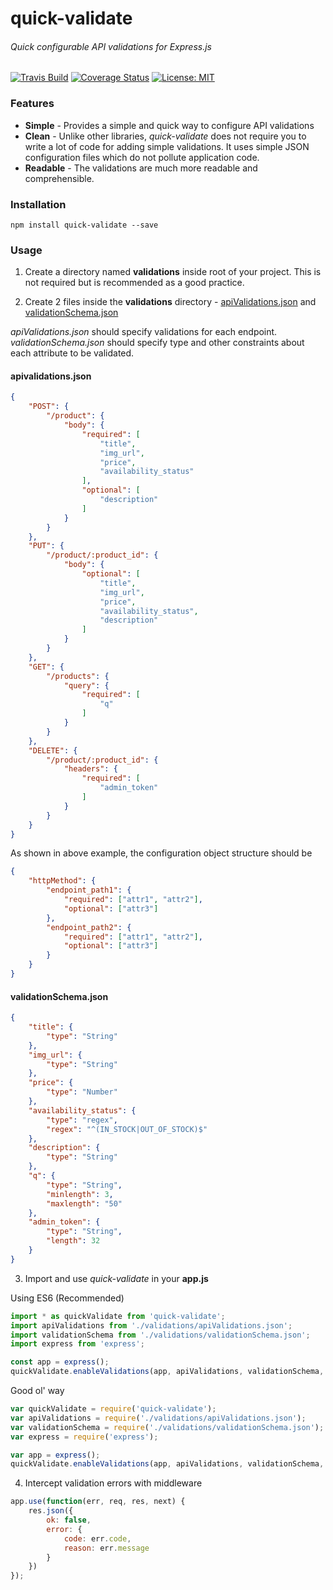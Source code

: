 # quick-validate 
###### Quick configurable API validations for Express.js

[![Travis Build](https://api.travis-ci.org/moyukhbera/quick-validate.svg)](https://travis-ci.org/github/moyukhbera/quick-validate) [![Coverage Status](https://coveralls.io/repos/github/moyukhbera/quick-validate/badge.svg?branch=master)](https://coveralls.io/github/moyukhbera/quick-validate?branch=master) [![License: MIT](https://img.shields.io/badge/License-MIT-red.svg)](https://opensource.org/licenses/MIT)

### Features

* **Simple** - Provides a simple and quick way to configure API validations
* **Clean** - Unlike other libraries, _quick-validate_ does not require you to write a lot of code for adding simple validations. It uses simple JSON configuration files which do not pollute application code. 
* **Readable** - The validations are much more readable and comprehensible. 

### Installation
`
npm install quick-validate --save
`

### Usage

1. Create a directory named **validations** inside root of your project. This is not required but is recommended as a good practice.

2. Create 2 files inside the **validations** directory - [apiValidations.json](#head_apiValidations) and [validationSchema.json](#head_validationSchema)

_apiValidations.json_ should specify validations for each endpoint. _validationSchema.json_ should specify type and other constraints about each attribute to be validated.

#### <a name="head_apiValidations"></a>apivalidations.json

```json
{
	"POST": {
		"/product": {
			"body": {
				"required": [
					"title",
					"img_url",
					"price",
					"availability_status"
				],
				"optional": [
					"description"
				]
			}
		}
	},
	"PUT": {
		"/product/:product_id": {
			"body": {
				"optional": [
					"title",
					"img_url",
					"price",
					"availability_status",
					"description"
				]
			}
		}
	},
	"GET": {
		"/products": {
			"query": {
				"required": [
					"q"
				]
			}
		}
	},
	"DELETE": {
		"/product/:product_id": {
			"headers": {
				"required": [
					"admin_token"
				]
			}
		}
	}
}
```

As shown in above example, the configuration object structure should be

```json
{
	"httpMethod": {
		"endpoint_path1": {
			"required": ["attr1", "attr2"],
			"optional": ["attr3"]
		},
		"endpoint_path2": {
			"required": ["attr1", "attr2"],
			"optional": ["attr3"]
		}
	}
}
```

#### <a name="head_validationSchema"></a>validationSchema.json

```json
{
	"title": {
		"type": "String"
	},
	"img_url": {
		"type": "String"
	},
	"price": {
		"type": "Number"
	},
	"availability_status": {
		"type": "regex",
		"regex": "^(IN_STOCK|OUT_OF_STOCK)$"
	},
	"description": {
		"type": "String"
	},
	"q": {
		"type": "String",
		"minlength": 3,
		"maxlength": "50"
	},
	"admin_token": {
		"type": "String",
		"length": 32
	}
}
```

3. Import and use _quick-validate_ in your **app.js**

Using ES6 (Recommended)
```js
import * as quickValidate from 'quick-validate';
import apiValidations from './validations/apiValidations.json';
import validationSchema from './validations/validationSchema.json';
import express from 'express';

const app = express();
quickValidate.enableValidations(app, apiValidations, validationSchema, true);
```

Good ol' way
```js
var quickValidate = require('quick-validate');
var apiValidations = require('./validations/apiValidations.json');
var validationSchema = require('./validations/validationSchema.json');
var express = require('express');

var app = express();
quickValidate.enableValidations(app, apiValidations, validationSchema, true);
```

4. Intercept validation errors with middleware

```js
app.use(function(err, req, res, next) {
	res.json({
		ok: false,
		error: {
			code: err.code,
			reason: err.message
		}
	})
});
```